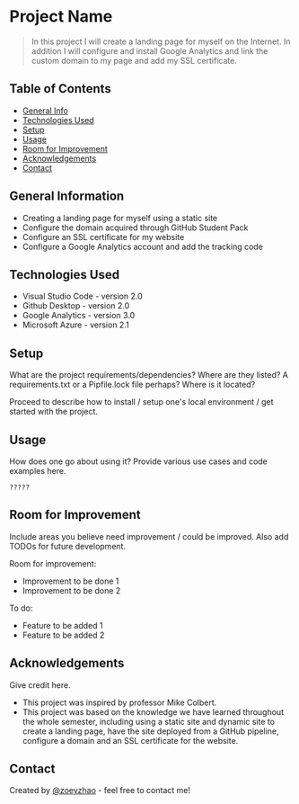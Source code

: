 # Project Name
> In this project I will create a landing page for myself on the Internet. In addition I will configure and install Google Analytics and link the custom 
domain to my page and add my SSL certificate.  

## Table of Contents
* [General Info](#general-information)
* [Technologies Used](#technologies-used)
* [Setup](#setup)
* [Usage](#usage)
* [Room for Improvement](#room-for-improvement)
* [Acknowledgements](#acknowledgements)
* [Contact](#contact)


## General Information
- Creating a landing page for myself using a static site 
- Configure the domain acquired through GitHub Student Pack
- Configure an SSL certificate for my website
- Configure a Google Analytics account and add the tracking code 


## Technologies Used
- Visual Studio Code - version 2.0
- Github Desktop - version 2.0
- Google Analytics - version 3.0
- Microsoft Azure - version 2.1 


## Setup
What are the project requirements/dependencies? Where are they listed? A requirements.txt or a Pipfile.lock file perhaps? Where is it located?

Proceed to describe how to install / setup one's local environment / get started with the project.


## Usage
How does one go about using it?
Provide various use cases and code examples here.

`?????`



## Room for Improvement
Include areas you believe need improvement / could be improved. Also add TODOs for future development.

Room for improvement:
- Improvement to be done 1
- Improvement to be done 2

To do:
- Feature to be added 1
- Feature to be added 2


## Acknowledgements
Give credit here.
- This project was inspired by professor Mike Colbert.
- This project was based on the knowledge we have learned throughout the whole semester, including using a static site and dynamic site to create a landing page, have the site deployed from a GitHub pipeline, configure a domain and an SSL certificate for the website. 


## Contact
Created by [@zoeyzhao](https://zhiyuan-zhao@uiowa.edu) - feel free to contact me!

